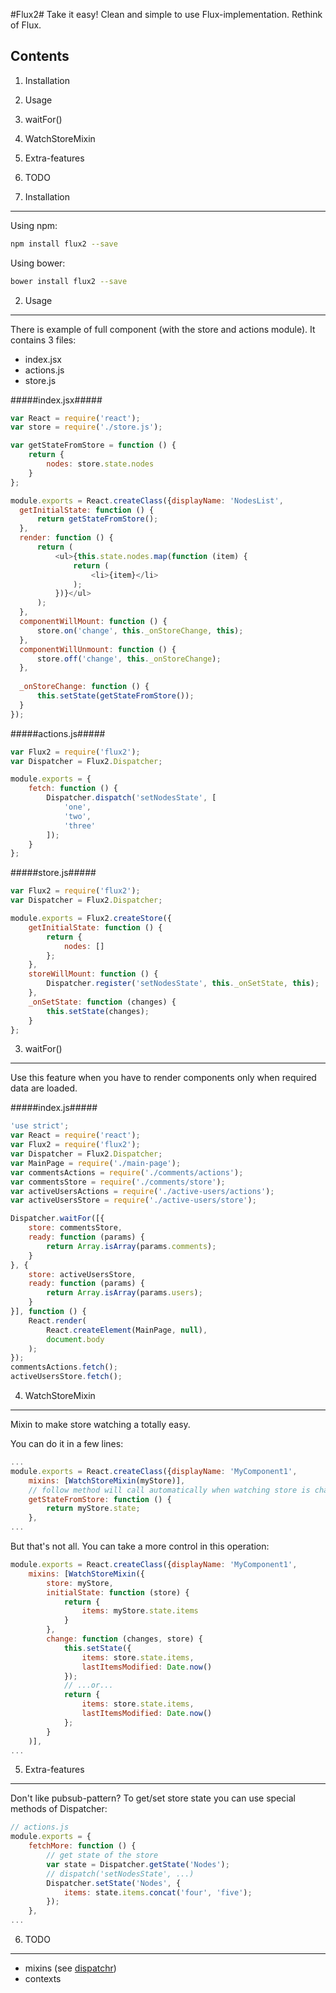 #Flux2#
Take it easy! Clean and simple to use Flux-implementation. Rethink of Flux.

Contents
--------
1. Installation
2. Usage
3. waitFor()
4. WatchStoreMixin
5. Extra-features
6. TODO


1. Installation
---------------
Using npm:
```bash
npm install flux2 --save
```

Using bower:
```bash
bower install flux2 --save
```


2. Usage
--------
There is example of full component (with the store and actions module).
It contains 3 files:
- index.jsx
- actions.js
- store.js

#####index.jsx#####
```javascript
var React = require('react');
var store = require('./store.js');

var getStateFromStore = function () {
    return {
        nodes: store.state.nodes
    }
};  

module.exports = React.createClass({displayName: 'NodesList',
  getInitialState: function () {
      return getStateFromStore();
  },
  render: function () {
      return (
          <ul>{this.state.nodes.map(function (item) {
              return (
                  <li>{item}</li>
              );
          })}</ul>
      );
  },
  componentWillMount: function () {
      store.on('change', this._onStoreChange, this);
  },
  componentWillUnmount: function () {
      store.off('change', this._onStoreChange);
  },
  
  _onStoreChange: function () {
      this.setState(getStateFromStore());
  }
});
```

#####actions.js#####
```javascript
var Flux2 = require('flux2');
var Dispatcher = Flux2.Dispatcher;

module.exports = {
    fetch: function () {
        Dispatcher.dispatch('setNodesState', [
            'one',
            'two',
            'three'
        ]);
    }
};
```

#####store.js#####
```javascript
var Flux2 = require('flux2');
var Dispatcher = Flux2.Dispatcher;

module.exports = Flux2.createStore({
    getInitialState: function () {
        return {
            nodes: []
        };
    },
    storeWillMount: function () {
        Dispatcher.register('setNodesState', this._onSetState, this);
    },
    _onSetState: function (changes) {
        this.setState(changes);
    }
};
```


3. waitFor()
------------
Use this feature when you have to render components only when required data are loaded.

#####index.js#####
```javascript
'use strict';
var React = require('react');
var Flux2 = require('flux2');
var Dispatcher = Flux2.Dispatcher;
var MainPage = require('./main-page');
var commentsActions = require('./comments/actions');
var commentsStore = require('./comments/store');
var activeUsersActions = require('./active-users/actions');
var activeUsersStore = require('./active-users/store');

Dispatcher.waitFor([{
    store: commentsStore,
    ready: function (params) {
        return Array.isArray(params.comments);
    }
}, {
    store: activeUsersStore,
    ready: function (params) {
        return Array.isArray(params.users);
    }
}], function () {
    React.render(
        React.createElement(MainPage, null),
        document.body
    );
});
commentsActions.fetch();
activeUsersStore.fetch();
```


4. WatchStoreMixin
------------------
Mixin to make store watching a totally easy.

You can do it in a few lines:
```javascript
...
module.exports = React.createClass({displayName: 'MyComponent1',
    mixins: [WatchStoreMixin(myStore)],
    // follow method will call automatically when watching store is changed
    getStateFromStore: function () {
        return myStore.state;
    },
...
```

But that's not all. You can take a more control in this operation:
```javascript
module.exports = React.createClass({displayName: 'MyComponent1',
    mixins: [WatchStoreMixin({
        store: myStore,
        initialState: function (store) {
            return {
                items: myStore.state.items
            }
        },
        change: function (changes, store) {
            this.setState({
                items: store.state.items,
                lastItemsModified: Date.now()
            });
            // ...or...
            return {
                items: store.state.items,
                lastItemsModified: Date.now()
            };
        }
    )],
...
```

5. Extra-features
-----------------
Don't like pubsub-pattern?
To get/set store state you can use special methods of Dispatcher:

```javascript
// actions.js
module.exports = {
    fetchMore: function () {
        // get state of the store
        var state = Dispatcher.getState('Nodes');
        // dispatch('setNodesState', ...)
        Dispatcher.setState('Nodes', {
            items: state.items.concat('four', 'five');
        });
    },
...
```


6. TODO
-------
- mixins (see [dispatchr](https://github.com/yahoo/dispatchr/blob/master/utils/createStore.js))
- contexts
